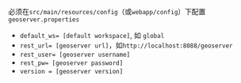 必须在`src/main/resources/config`（或`webapp/config`）下配置`geoserver.properties`
- `default_ws= [default workspace]`, 如 `global`
- `rest_url= [geoserver url]`，如`http://localhost:8088/geoserver`
- `rest_user= [geoserver username]`
- `rest_pw= [geoserver password]`
- `version = [geoserver version]`